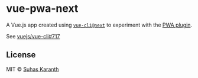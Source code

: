 # vue-pwa-next

A Vue.js app created using [`vue-cli@next`][vue-cli-next] to experiment with the
[PWA plugin][pwa-plugin].

See [vuejs/vue-cli#717][vue-cli-issue-717]

## License

MIT © [Suhas Karanth][sudo-suhas]

[vue-cli-next]: https://github.com/vuejs/vue-cli/tree/next
[pwa-plugin]: https://github.com/vuejs/vue-cli/tree/next/packages/%40vue/cli-plugin-pwa
[vue-cli-issue-717]: https://github.com/vuejs/vue-cli/tree/next/packages/%40vue/cli-plugin-pwa
[sudo-suhas]: https://github.com/sudo-suhas
